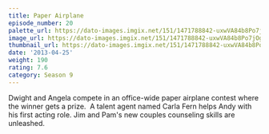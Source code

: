 ```yaml
---
title: Paper Airplane
episode_number: 20
palette_url: https://dato-images.imgix.net/151/1471788842-uxwVA84b8Po7jOg9GZNtmxot3NU.jpg?ixlib=rb-1.1.0&ch=DPR%2CWidth&auto=enhance&palette=json
image_url: https://dato-images.imgix.net/151/1471788842-uxwVA84b8Po7jOg9GZNtmxot3NU.jpg?ixlib=rb-1.1.0&ch=DPR%2CWidth&auto=compress%2Cformat&w=500
thumbnail_url: https://dato-images.imgix.net/151/1471788842-uxwVA84b8Po7jOg9GZNtmxot3NU.jpg?ixlib=rb-1.1.0&ch=DPR%2CWidth&auto=enhance&w=500&h=280&fit=crop&fm=jpg
date: '2013-04-25'
weight: 190
rating: 7.6
category: Season 9
---
```


Dwight and Angela compete in an office-wide paper airplane contest where the winner gets a prize.  A talent agent named Carla Fern helps Andy with his first acting role. Jim and Pam's new couples counseling skills are unleashed.